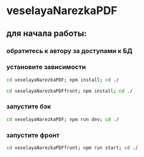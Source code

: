 # veselayaNarezkaPDF

## для начала работы: 
### обратитесь к автору за доступами к БД

### установите зависимости
```bash
cd veselayaNarezkaPDF; npm install; cd ./
```
```bash
cd veselayaNarezkaPDFfront; npm install; cd ./
```

### запустите бэк
```bash
cd veselayaNarezkaPDF; npm run dev; cd ./
```
### запустите фронт
```bash
cd veselayaNarezkaPDFfront; npm run start; cd ./
```
